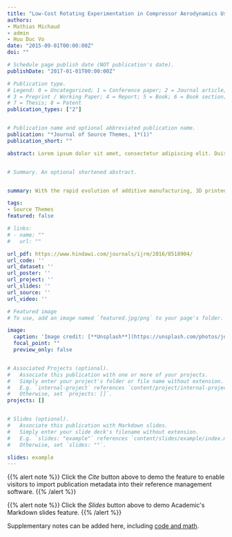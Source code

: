 ```yaml
---
title: "Low-Cost Rotating Experimentation in Compressor Aerodynamics Using Rapid Prototyping"
authors:
- Mathias Michaud
- admin
- Huu Duc Vo
date: "2015-09-01T00:00:00Z"
doi: ""

# Schedule page publish date (NOT publication's date).
publishDate: "2017-01-01T00:00:00Z"

# Publication type.
# Legend: 0 = Uncategorized; 1 = Conference paper; 2 = Journal article;
# 3 = Preprint / Working Paper; 4 = Report; 5 = Book; 6 = Book section;
# 7 = Thesis; 8 = Patent
publication_types: ["2"]


# Publication name and optional abbreviated publication name.
publication: "*Journal of Source Themes, 1*(1)"
publication_short: ""

abstract: Lorem ipsum dolor sit amet, consectetur adipiscing elit. Duis posuere tellus ac convallis placerat. Proin tincidunt magna sed ex sollicitudin condimentum. Sed ac faucibus dolor, scelerisque sollicitudin nisi. Cras purus urna, suscipit quis sapien eu, pulvinar tempor diam. Quisque risus orci, mollis id ante sit amet, gravida egestas nisl. Sed ac tempus magna. Proin in dui enim. Donec condimentum, sem id dapibus fringilla, tellus enim condimentum arcu, nec volutpat est felis vel metus. Vestibulum sit amet erat at nulla eleifend gravida.


# Summary. An optional shortened abstract.


summary: With the rapid evolution of additive manufacturing, 3D printed parts are no longer limited to display purposes but can also be used in structural applications. The objective of this paper is to show that 3D prototyping can be used to produce low-cost rotating turbomachinery rigs capable of carrying out detailed flow measurements that can be used, among other things, for computational fluid dynamics (CFD) code validation. A fully instrumented polymer two-stage axial-mixed flow compressor test rig was designed and fabricated with stereolithography (SLA) technology by a team of undergraduate students as part of a senior-year design course. Experiments were subsequently performed on this rig to obtain both the overall pressure rise characteristics of the compressor and the stagnation pressure distributions downstream of the blade rows for comparison with CFD simulations. In doing so, this work provides a first-of-a-kind assessment of the use of polymer additive technology for low-cost rotating turbomachinery experimentation with detailed measurements.

tags:
- Source Themes
featured: false

# links:
# - name: ""
#   url: ""

url_pdf: https://www.hindawi.com/journals/ijrm/2016/8518904/
url_code: ''
url_dataset: ''
url_poster: ''
url_project: ''
url_slides: ''
url_source: ''
url_video: ''

# Featured image
# To use, add an image named `featured.jpg/png` to your page's folder. 

image:
  caption: 'Image credit: [**Unsplash**](https://unsplash.com/photos/jdD8gXaTZsc)'
  focal_point: ""
  preview_only: false


# Associated Projects (optional).
#   Associate this publication with one or more of your projects.
#   Simply enter your project's folder or file name without extension.
#   E.g. `internal-project` references `content/project/internal-project/index.md`.
#   Otherwise, set `projects: []`.
projects: []


# Slides (optional).
#   Associate this publication with Markdown slides.
#   Simply enter your slide deck's filename without extension.
#   E.g. `slides: "example"` references `content/slides/example/index.md`.
#   Otherwise, set `slides: ""`.

slides: example
---
```


{{% alert note %}}
Click the *Cite* button above to demo the feature to enable visitors to import publication metadata into their reference management software.
{{% /alert %}}

{{% alert note %}}
Click the *Slides* button above to demo Academic's Markdown slides feature.
{{% /alert %}}

Supplementary notes can be added here, including [code and math](https://sourcethemes.com/academic/docs/writing-markdown-latex/).
